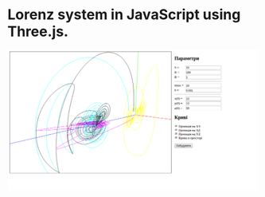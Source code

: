 # Lorenz system in JavaScript using Three.js.
![Screen](https://github.com/BREAK350/lorenz-system-3d/blob/master/screen.png)
